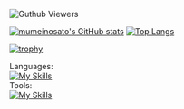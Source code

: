 ![Guthub Viewers](https://komarev.com/ghpvc/?username=mumeinosato)

<!-- 
<p align="left">
    <picture>
        <img alt="github profile contributions chart"  src="https://raw.githubusercontent.com/mumeinosato/mumeinosato/refs/heads/main/profile-3d-contrib/profile-night-rainbow.svg" />
    </picture>
</p>

<p align="left"> 
  <a href="https://github.com/mumeinosato/mumeinosato">
    <img src="https://img.shields.io/github/watchers/mumeinosato/mumeinosato?style=social" alt="mumeinosato" />
  </a>
  <a href="https://twitter.com/mumeinosato">
    <img height="20" src="https://img.shields.io/twitter/follow/mumeinosato" />
  </a>
  <a href="https://www.youtube.com/channel/UCpb92184AP2Ffhyf7u2bD3w">
    <img height="20" src="https://img.shields.io/youtube/channel/views/UCpb92184AP2Ffhyf7u2bD3w" />
  </a>
  <a href="https://github.com/mumeinosato">
    <img height="20" src="https://img.shields.io/github/followers/mumeinosato?style=social" />
</p> -->
  
[![mumeinosato's GitHub stats](https://github-readme-stats.vercel.app/api?username=mumeinosato)](https://github.com/anuraghazra/github-readme-stats)
[![Top Langs](https://github-readme-stats.vercel.app/api/top-langs/?username=mumeinosato&layout=compact)](https://github.com/anuraghazra/github-readme-stats)

 
<!--[![GitHub Streak](https://github-profile-trophy.vercel.app/?username=mumeinosato)](https://git.io/streak-stats)　-->

[![trophy](https://github-profile-trophy.vercel.app/?username=mumeinosato)](https://github.com/ryo-ma/github-profile-trophy)
  
Languages:<br>
[![My Skills](https://skillicons.dev/icons?i=bash,c,cs,cpp,go,rust,py,ts,html,css,react,nextjs,remix,vue,nuxtjs,nestjs,prisma,discordjs,flutter,dotnet)](https://skillicons.dev)<br/>
Tools:<br>
[![My Skills](https://skillicons.dev/icons?i=discord,github,anaconda,nodejs,ubuntu,nginx,mongodb,mysql,grafana,docker,kubernetes,cloudflare,vscode,visualstudio,idea,androidstudio,vim,blender)](https://skillicons.dev)


